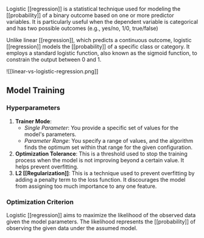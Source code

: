 Logistic [[regression]] is a statistical technique used for modeling the [[probability]] of a binary outcome based on one or more predictor variables. It is particularly useful when the dependent variable is categorical and has two possible outcomes (e.g., yes/no, 1/0, true/false)

Unlike linear [[regression]], which predicts a continuous outcome, logistic [[regression]] models the [[probability]] of a specific class or category. It employs a standard logistic function, also known as the sigmoid function, to constrain the output between 0 and 1.

![[linear-vs-logistic-regression.png]]

## Model Training

### Hyperparameters

1. **Trainer Mode**:
    - _Single Parameter_: You provide a specific set of values for the model's parameters.
    - _Parameter Range_: You specify a range of values, and the algorithm finds the optimum set within that range for the given configuration.
2. **Optimization Tolerance**: This is a threshold used to stop the training process when the model is not improving beyond a certain value. It helps prevent overfitting.
3. **L2 [[Regularization]]**: This is a technique used to prevent overfitting by adding a penalty term to the loss function. It discourages the model from assigning too much importance to any one feature.
### Optimization Criterion

Logistic [[regression]] aims to maximize the likelihood of the observed data given the model parameters. The likelihood represents the [[probability]] of observing the given data under the assumed model.